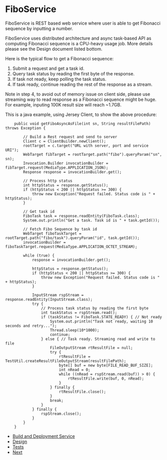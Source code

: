 # FiboService
FiboService is REST based web service where user is able to get Fibonacci sequence by inputting a number. 

FiboService uses distributed architecture and async task-based API as computing Fibonacci sequence is a CPU-heavy usage job. More details please see the Design document listed bottom.

Here is the typical flow to get a Fibonacci sequence:

1. Submit a request and get a task id.
2. Query task status by reading the first byte of the response.
3. If task not ready, keep polling the task status.
4. If task ready, continue reading the rest of the response as a stream.

Note in step 4, to avoid out of memory issue on client side, please use streaming way to read response as a Fibonacci sequence might be huge. For example, inputing 100K result size will reach ~1.7GB. 

This is a java example, using Jersey Client, to show the above procedure:
```
    public void getFiboAsyncAsFile(int sn, String resultFilePath) throws Exception {

        // Build a Rest request and send to server
        Client c = ClientBuilder.newClient();
        rootTarget = c.target("URL with server, port and service URI");
        WebTarget fibTarget = rootTarget.path("fibo").queryParam("sn", sn);
        Invocation.Builder invocationBuilder = fibTarget.request(MediaType.APPLICATION_JSON);
        Response response = invocationBuilder.get();

        // Process http status
        int httpStatus = response.getStatus();
        if (httpStatus < 200 || httpStatus >= 300) {
            throw new Exception("Request failed. Status code is " + httpStatus);
        }

        // Get task id
        FiboTask task = response.readEntity(FiboTask.class);
        System.out.println("Get a task. Task id is " + task.getId());

        // Fetch Fibo Sequence by task id
        WebTarget fiboTaskTarget = rootTarget.path("fibo/task").queryParam("id", task.getId());
        invocationBuilder = fiboTaskTarget.request(MediaType.APPLICATION_OCTET_STREAM);

        while (true) {
            response = invocationBuilder.get();

            httpStatus = response.getStatus();
            if (httpStatus < 200 || httpStatus >= 300) {
                throw new Exception("Request failed. Status code is " + httpStatus);
            }

            InputStream rspStream = response.readEntity(InputStream.class);
            try {
                // Process task status by reading the first byte
                int taskStatus = rspStream.read();
                if (taskStatus != FiboTask.STATE_READY) { // Not ready
                    System.out.println("Task not ready, waiting 10 seconds and retry...");
                    Thread.sleep(10*1000);
                    continue;
                } else { // Task ready. Streaming read and write to file
                    FileOutputStream rtResultFile = null;
                    try {
                        rtResultFile = TestUtil.createResultFileOutputStream(resultFilePath);
                        byte[] buf = new byte[FILE_READ_BUF_SIZE];
                        int nRead = 0;
                        while ((nRead = rspStream.read(buf)) > 0) {
                            rtResultFile.write(buf, 0, nRead);
                        }
                    } finally {
                        rtResultFile.close();
                    }
                    break;
                }
            } finally {
                rspStream.close();
            }
        }
    }
```

- [Build and Deployment Service](https://github.com/thinkslower/fibo/blob/master/BuildAndDeployment.md)
- [Design](https://github.com/thinkslower/fibo/blob/master/Design.md)
- [Tests](https://github.com/thinkslower/fibo/blob/master/Tests.md)
- [Next](https://github.com/thinkslower/fibo/blob/master/Next.md)


